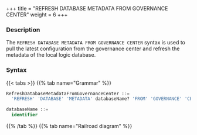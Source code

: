 +++
title = "REFRESH DATABASE METADATA FROM GOVERNANCE CENTER"
weight = 6
+++

### Description

The `REFRESH DATABASE METADATA FROM GOVERNANCE CENTER` syntax is used to pull the latest configuration from the governance center and refresh the metadata of the local logic database.

### Syntax

{{< tabs >}}
{{% tab name="Grammar" %}}
```sql
RefreshDatabaseMetadataFromGovernanceCenter ::=
  'REFRESH' 'DATABASE' 'METADATA' databaseName? 'FROM' 'GOVERNANCE' 'CENTER'

databaseName ::=
  identifier
```
{{% /tab %}}
{{% tab name="Railroad diagram" %}}
<iframe frameborder="0" name="diagram" id="diagram" width="100%" height="100%"></iframe>
{{% /tab %}}
{{< /tabs >}}

### Supplement

- When `databaseName` is not specified, the default is to refresh all database metadata.

- refresh table metadata need to use `DATABASE`. If `DATABASE` is not used, `No database selected` will be prompted.

### Example

- Refresh metadata for specified database

```sql
REFRESH DATABASE METADATA sharding_db FROM GOVERNANCE CENTER;
```

- Refresh all database metadata

```sql
REFRESH DATABASE METADATA FROM GOVERNANCE CENTER;
```

### Reserved word

`REFRESH`, `DATABASE`, `METADATA`, `FROM`, `GOVERNANCE`, `CENTER`

### Related links

- [Reserved word](/en/user-manual/shardingsphere-proxy/distsql/syntax/reserved-word/)
